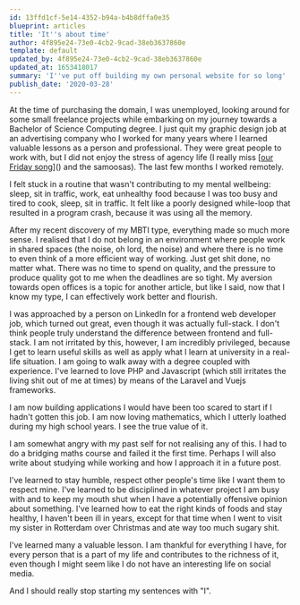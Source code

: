 ```yaml
---
id: 13ffd1cf-5e14-4352-b94a-b4b8dffa0e35
blueprint: articles
title: 'It''s about time'
author: 4f895e24-73e0-4cb2-9cad-38eb3637860e
template: default
updated_by: 4f895e24-73e0-4cb2-9cad-38eb3637860e
updated_at: 1653418017
summary: 'I''ve put off building my own personal website for so long'
publish_date: '2020-03-28'
---
```

At the time of purchasing the domain, I was unemployed, looking around for some small freelance projects while embarking on my journey towards a Bachelor of Science Computing degree. I just quit my graphic design job at an advertising company who I worked for many years where I learned valuable lessons as a person and professional. They were great people to work with, but I did not enjoy the stress of agency life (I really miss [[our Friday song](https://www.youtube.com/watch?v=BKdspWe-KdQ)]() and the samoosas). The last few months I worked remotely.

I felt stuck in a routine that wasn't contributing to my mental wellbeing: sleep, sit in traffic, work, eat unhealthy food because I was too busy and tired to cook, sleep, sit in traffic. It felt like a poorly designed while-loop that resulted in a program crash, because it was using all the memory.

After my recent discovery of my MBTI type, everything made so much more sense. I realised that I do not belong in an environment where people work in shared spaces (the noise, oh lord, the noise) and where there is no time to even think of a more efficient way of working. Just get shit done, no matter what. There was no time to spend on quality, and the pressure to produce quality got to me when the deadlines are so tight. My aversion towards open offices is a topic for another article, but like I said, now that I know my type, I can effectively work better and flourish.

I was approached by a person on LinkedIn for a frontend web developer job, which turned out great, even though it was actually full-stack. I don't think people truly understand the difference between frontend and full-stack. I am not irritated by this, however, I am incredibly privileged, because I get to learn useful skills as well as apply what I learn at university in a real-life situation. I am going to walk away with a degree coupled with experience. I've learned to love PHP and Javascript (which still irritates the living shit out of me at times) by means of the Laravel and Vuejs frameworks. 

I am now building applications I would have been too scared to start if I hadn't gotten this job. I am now loving mathematics, which I utterly loathed during my high school years. I see the true value of it. 

I am somewhat angry with my past self for not realising any of this. I had to do a bridging maths course and failed it the first time. Perhaps I will also write about studying while working and how I approach it in a future post.

I've learned to stay humble, respect other people's time like I want them to respect mine. I've learned to be disciplined in whatever project I am busy with and to keep my mouth shut when I have a potentially offensive opinion about something. I've learned how to eat the right kinds of foods and stay healthy, I haven't been ill in years, except for that time when I went to visit my sister in Rotterdam over Christmas and ate way too much sugary shit.

I've learned many a valuable lesson. I am thankful for everything I have, for every person that is a part of my life and contributes to the richness of it, even though I might seem like I do not have an interesting life on social media.

And I should really stop starting my sentences with "I".